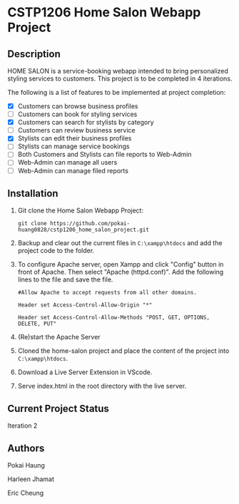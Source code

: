 # CSTP1206 Home Salon Webapp Project 

## Description

HOME SALON is a service-booking webapp intended to bring personalized styling services to customers. This project is to be completed in 4 iterations. 

The following is a list of features to be implemented at project completion:

- [x] Customers can browse business profiles
- [ ] Customers can book for styling services
- [x] Customers can search for stylists by category
- [ ] Customers can review business service
- [x] Stylists can edit their business profiles
- [ ] Stylists can manage service bookings
- [ ] Both Customers and Stylists can file reports to Web-Admin
- [ ] Web-Admin can manage all users
- [ ] Web-Admin can manage filed reports

## Installation

1. Git clone the Home Salon Webapp Project:

    `git clone https://github.com/pokai-huang0828/cstp1206_home_salon_project.git`

2. Backup and clear out the current files in `C:\xampp\htdocs` and add the project code to the folder.

3. To configure Apache server, open Xampp and click "Config" button in front of Apache. Then select "Apache (httpd.conf)". Add the following lines to the file and save the file. 

    `#Allow Apache to accept requests from all other domains.`

    `Header set Access-Control-Allow-Origin "*"`

    `Header set Access-Control-Allow-Methods "POST, GET, OPTIONS, DELETE, PUT"`

4. (Re)start the Apache Server

5. Cloned the home-salon project and place the content of the project into `C:\xampp\htdocs`.

6. Download a Live Server Extension in VScode.

7. Serve index.html in the root directory with the live server. 

## Current Project Status

Iteration 2

## Authors

Pokai Haung

Harleen Jhamat

Eric Cheung
